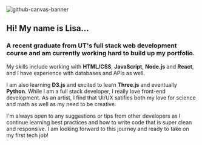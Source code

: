 ![github-canvas-banner](https://user-images.githubusercontent.com/69644797/126412097-665dcb53-edbe-4444-a9fc-b493771f508b.jpg)


## Hi! My name is Lisa...

### A recent graduate from UT's full stack web development course and am currently working hard to build up my portfolio.

My skills include working with **HTML/CSS**, **JavaScript**, **Node.js** and **React**, and I have experience with databases and APIs as well. 

I am also learning **D3.js** and excited to learn **Three.js** and eventually **Python**. While I am a full stack developer, I really love front-end development. As an artist, I find that UI/UX satifies both my love for science and math as well as my need to be creative.

I'm always open to any suggestions or tips from other developers as I continue learning best practices and how to write code that is super clean and responsive. I am looking forward to this journey and ready to take on my first tech job!

